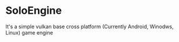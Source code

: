 # SoloEngine
It's a simple vulkan base cross platform (Currently Android, Winodws, Linux) game engine
